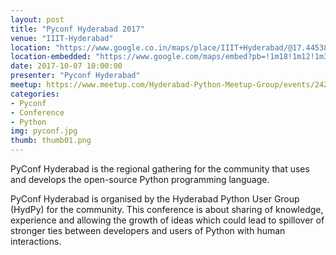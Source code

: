 ```yaml
---
layout: post
title: "Pyconf Hyderabad 2017"
venue: "IIIT-Hyderabad"
location: "https://www.google.co.in/maps/place/IIIT+Hyderabad/@17.445388,78.3460415,17z/data=!4m5!3m4!1s0x3bce0a03f17ff82b:0x9d02e89b98deb496!8m2!3d17.445388!4d78.3482302"
location-embedded: "https://www.google.com/maps/embed?pb=!1m18!1m12!1m3!1d3806.29919780955!2d78.34604151487719!3d17.445387988043837!2m3!1f0!2f0!3f0!3m2!1i1024!2i768!4f13.1!3m3!1m2!1s0x3bce0a03f17ff82b%3A0x9d02e89b98deb496!2sIIIT+Hyderabad!5e0!3m2!1sen!2sin!4v1503330333339"
date: 2017-10-07 10:00:00
presenter: "Pyconf Hyderabad"
meetup: https://www.meetup.com/Hyderabad-Python-Meetup-Group/events/242715508/
categories:
- Pyconf
- Conference
- Python
img: pyconf.jpg
thumb: thumb01.png
---
```


PyConf Hyderabad is the regional gathering for the community that uses and develops the open-source Python programming language.
<!--more-->
PyConf Hyderabad is organised by the Hyderabad Python User Group (HydPy) for the community. This conference is about sharing of knowledge, experience and allowing the growth of ideas which could lead to spillover of stronger ties between developers and users of Python with human interactions.





[hampden]: https://github.com/jekyll/jekyll
